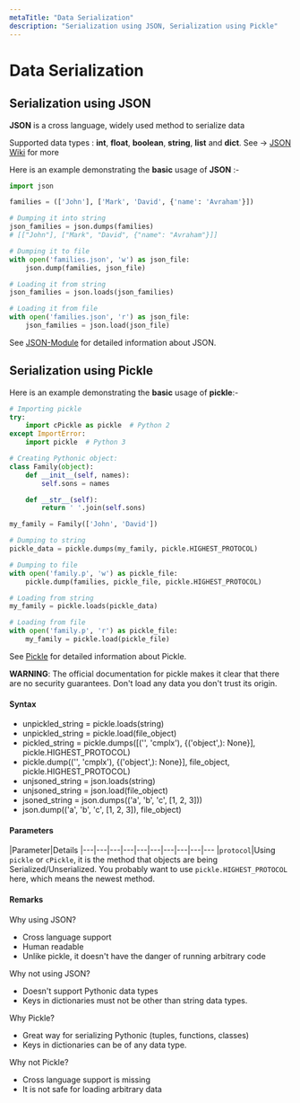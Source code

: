 ```yaml
---
metaTitle: "Data Serialization"
description: "Serialization using JSON, Serialization using Pickle"
---
```


# Data Serialization



## Serialization using JSON


**JSON** is a cross language, widely used method to serialize data

Supported data types : **int**, **float**, **boolean**, **string**, **list** and **dict**. See -> [JSON Wiki](https://en.wikipedia.org/wiki/JSON) for more

Here is an example demonstrating the **basic** usage of **JSON** :-

```py
import json

families = (['John'], ['Mark', 'David', {'name': 'Avraham'}])

# Dumping it into string
json_families = json.dumps(families)
# [["John"], ["Mark", "David", {"name": "Avraham"}]]

# Dumping it to file
with open('families.json', 'w') as json_file:
    json.dump(families, json_file)

# Loading it from string
json_families = json.loads(json_families)

# Loading it from file
with open('families.json', 'r') as json_file:
    json_families = json.load(json_file)

```

See [JSON-Module](http://stackoverflow.com/documentation/python/272/json-module) for detailed information about JSON.



## Serialization using Pickle


Here is an example demonstrating the **basic** usage of **pickle**:-

```py
# Importing pickle
try:
    import cPickle as pickle  # Python 2
except ImportError:
    import pickle  # Python 3

# Creating Pythonic object:
class Family(object):
    def __init__(self, names):
        self.sons = names

    def __str__(self):
        return ' '.join(self.sons)

my_family = Family(['John', 'David'])

# Dumping to string
pickle_data = pickle.dumps(my_family, pickle.HIGHEST_PROTOCOL)

# Dumping to file
with open('family.p', 'w') as pickle_file:
    pickle.dump(families, pickle_file, pickle.HIGHEST_PROTOCOL)

# Loading from string
my_family = pickle.loads(pickle_data)

# Loading from file
with open('family.p', 'r') as pickle_file:
    my_family = pickle.load(pickle_file)

```

See [Pickle](http://stackoverflow.com/documentation/python/2606/serializing-python-objects) for detailed information about Pickle.

**WARNING**: The official documentation for pickle makes it clear that there are no security guarantees. Don't load any data you don't trust its origin.



#### Syntax


- unpickled_string = pickle.loads(string)
- unpickled_string = pickle.load(file_object)
- pickled_string = pickle.dumps([('', 'cmplx'), {('object',): None}], pickle.HIGHEST_PROTOCOL)
- pickle.dump(('', 'cmplx'), {('object',): None}], file_object, pickle.HIGHEST_PROTOCOL)
- unjsoned_string = json.loads(string)
- unjsoned_string = json.load(file_object)
- jsoned_string = json.dumps(('a', 'b', 'c', [1, 2, 3]))
- json.dump(('a', 'b', 'c', [1, 2, 3]), file_object)



#### Parameters


|Parameter|Details
|---|---|---|---|---|---|---|---|---|---
|`protocol`|Using `pickle` or `cPickle`, it is the method that objects are being Serialized/Unserialized. You probably want to use `pickle.HIGHEST_PROTOCOL` here, which means the newest method.



#### Remarks


Why using JSON?

- Cross language support
- Human readable
- Unlike pickle, it doesn't have the danger of running arbitrary code

Why not using JSON?

- Doesn't support Pythonic data types
- Keys in dictionaries must not be other than string data types.

Why Pickle?

- Great way for serializing Pythonic (tuples, functions, classes)
- Keys in dictionaries can be of any data type.

Why not Pickle?

- Cross language support is missing
- It is not safe for loading arbitrary data

